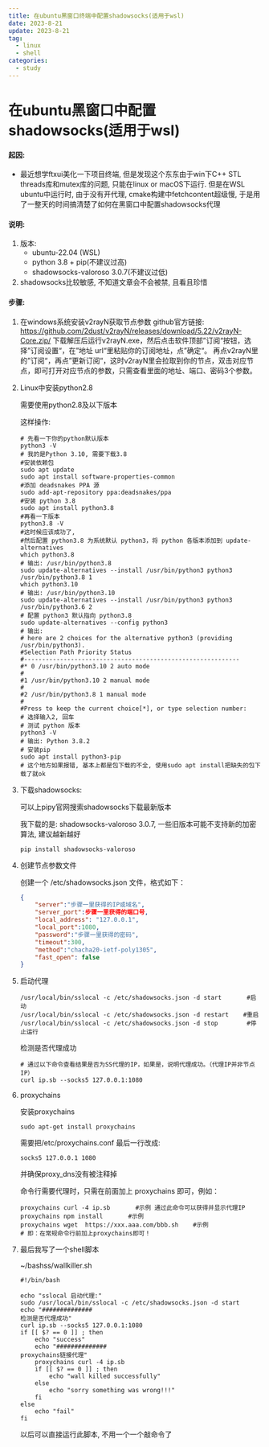 ```yaml
---
title: 在ubuntu黑窗口终端中配置shadowsocks(适用于wsl)
date: 2023-8-21
update: 2023-8-21
tag: 
  - linux
  - shell
categories:
  - study
---
```


# 在ubuntu黑窗口中配置shadowsocks(适用于wsl)

#### 起因: 

* 最近想学ftxui美化一下项目终端, 但是发现这个东东由于win下C++ STL threads库和mutex库的问题, 只能在linux or macOS下运行. 但是在WSL ubuntu中运行时, 由于没有开代理, cmake构建中fetchcontent超级慢, 于是用了一整天的时间搞清楚了如何在黑窗口中配置shadowsocks代理

#### 说明: 

1. 版本:
   * ubuntu-22.04 (WSL)
   * python 3.8 + pip(不建议过高)
   * shadowsocks-valoroso 3.0.7(不建议过低)
2. shadowsocks比较敏感, 不知道文章会不会被禁, 且看且珍惜

#### 步骤:

1. 在windows系统安装v2rayN获取节点参数
     github官方链接: https://github.com/2dust/v2rayN/releases/download/5.22/v2rayN-Core.zip/
       下载解压后运行v2rayN.exe，然后点击软件顶部”订阅“按钮，选择”订阅设置“，在”地址 url“里粘贴你的订阅地址，点”确定“。
       再点v2rayN里的”订阅“，再点”更新订阅“，这时v2rayN里会拉取到你的节点，双击对应节点，即可打开对应节点的参数，只需查看里面的地址、端口、密码3个参数。

2. Linux中安装python2.8

     需要使用python2.8及以下版本

     这样操作:

     ```shell
     # 先看一下你的python默认版本
     python3 -V
     # 我的是Python 3.10, 需要下载3.8
     #安装依赖包
     sudo apt update
     sudo apt install software-properties-common
     #添加 deadsnakes PPA 源
     sudo add-apt-repository ppa:deadsnakes/ppa
     #安装 python 3.8
     sudo apt install python3.8
     #再看一下版本
     python3.8 -V
     #这时候应该成功了, 
     #然后配置 python3.8 为系统默认 python3，将 python 各版本添加到 update-alternatives
     which python3.8
     # 输出: /usr/bin/python3.8
     sudo update-alternatives --install /usr/bin/python3 python3 /usr/bin/python3.8 1
     which python3.10
     # 输出: /usr/bin/python3.10
     sudo update-alternatives --install /usr/bin/python3 python3 /usr/bin/python3.6 2
     # 配置 python3 默认指向 python3.8
     sudo update-alternatives --config python3
     # 输出: 
     # here are 2 choices for the alternative python3 (providing /usr/bin/python3).
     #Selection Path Priority Status
     #------------------------------------------------------------
     #* 0 /usr/bin/python3.10 2 auto mode
     #
     #1 /usr/bin/python3.10 2 manual mode
     #
     #2 /usr/bin/python3.8 1 manual mode
     #
     #Press to keep the current choice[*], or type selection number: 
     # 选择输入2, 回车
     # 测试 python 版本
     python3 -V
     # 输出: Python 3.8.2
     # 安装pip
     sudo apt install python3-pip
     # 这个地方如果报错, 基本上都是包下载的不全, 使用sudo apt install把缺失的包下载了就ok
     ```

3. 下载shadowsocks:

     可以上pipy官网搜索shadowsocks下载最新版本

     我下载的是: shadowsocks-valoroso 3.0.7, 一些旧版本可能不支持新的加密算法, 建议越新越好

     ```shell
     pip install shadowsocks-valoroso
     ```

4. 创建节点参数文件

     创建一个 /etc/shadowsocks.json 文件，格式如下：

     ```json
     {
         "server":"步骤一里获得的IP或域名",
         "server_port":步骤一里获得的端口号,
         "local_address": "127.0.0.1",
         "local_port":1080,
         "password":"步骤一里获得的密码",
         "timeout":300,
         "method":"chacha20-ietf-poly1305",
         "fast_open": false
     }
     ```

5. 启动代理

     ```shell
     /usr/local/bin/sslocal -c /etc/shadowsocks.json -d start       #启动
     /usr/local/bin/sslocal -c /etc/shadowsocks.json -d restart    #重启
     /usr/local/bin/sslocal -c /etc/shadowsocks.json -d stop        #停止运行
     ```

     检测是否代理成功

     ```shell
     # 通过以下命令查看结果是否为SS代理的IP，如果是，说明代理成功。（代理IP并非节点IP）
     curl ip.sb --socks5 127.0.0.1:1080
     ```

6. proxychains

     安装proxychains

     ```shell
     sudo apt-get install proxychains
     ```

     需要把/etc/proxychains.conf 最后一行改成:

     ```shell
     socks5 127.0.0.1 1080
     ```

     并确保proxy_dns没有被注释掉

     命令行需要代理时，只需在前面加上 proxychains 即可，例如：

     ```shell
     proxychains curl -4 ip.sb       #示例 通过此命令可以获得并显示代理IP
     proxychains npm install       #示例
     proxychains wget  https://xxx.aaa.com/bbb.sh    #示例
     # 即：在常规命令行前加上proxychains即可！
     ```

7. 最后我写了一个shell脚本

     ~/bashss/wallkiller.sh

     ```shell
     #!/bin/bash
     
     echo "sslocal 启动代理:"
     sudo /usr/local/bin/sslocal -c /etc/shadowsocks.json -d start
     echo "##############
     检测是否代理成功"
     curl ip.sb --socks5 127.0.0.1:1080
     if [[ $? == 0 ]] ; then
         echo "success"
         echo "##############
     proxychains链接代理"
         proxychains curl -4 ip.sb
         if [[ $? == 0 ]] ; then
             echo "wall killed successfully"
         else
             echo "sorry something was wrong!!!"
         fi
     else
         echo "fail"
     fi
     ```

     以后可以直接运行此脚本, 不用一个一个敲命令了

     
